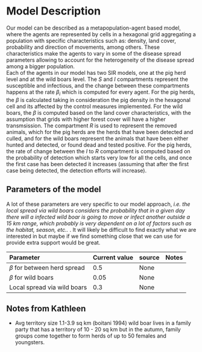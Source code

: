 # Model Description
  
Our model can be described as a metapopulation-agent based model, where the agents are represented by cells in a hexagonal grid aggregating a population with specific characteristics such as: density, land cover, probability and direction of movements, among others. These characteristics make the agents to vary in some of the disease spread parameters allowing to account for the heterogeneity of the disease spread among a bigger population.  
Each of the agents in our model has two SIR models, one at the pig herd level and at the wild boars level. The *S* and *I* compartments represent the susceptible and infectious, and the change between these compartments happens at the rate $\beta_i$ which is computed for every agent. For the pig herds, the $\beta$ is calculated taking in consideration the pig density in the hexagonal cell and its affected by the control measures implemented. For the wild boars, the $\beta$ is computed based on the land cover characteristics, with the assumption that grids with higher forest cover will have a higher transmsission.
The compartment *R* is used  to represent the removed animals, which for the pig herds are the herds that have been detected and culled, and for the wild boars represent the animals that have been either hunted and detected, or found dead and tested positive. For the pig herds, the rate of change between the *I* to *R* compartment is computed based on the probability of detection which starts very low for all the cells, and once the first case has been detected it increases (assuming that after the first case being detected, the detection efforts will increase). 
  
  
## Parameters of the model  

A lot of these parameters are very specific to our model approach, *i.e. the local spread via wild boars considers the probability that in a given day there will a infected wild boar is going to move or infect another outside a 15 km range, which probably is very dependent on a lot of factors such as the habitat, season, etc..* . It will likely be difficult to find exactly what we are interested in but maybe if we find something close that we can use for provide extra support would be great.  
  

| Parameter                       | Current value | source | Notes |
| :------------------------------ | :------------ | :----- | :---- |
| $\beta$ for between herd spread | 0.5           | None   |       |
| $\beta$ for wild boars          | 0.05          | None   |       |
| Local spread via wild boars     | 0.3           | None   |       |


## Notes from Kathleen
- Avg territory size 1.1-3.9 sq km (boitani 1994) wild boar lives in a family party that has a territory of 10 - 20 sq km but in the autumn, family groups come together to form herds of up to 50 females and youngsters.
